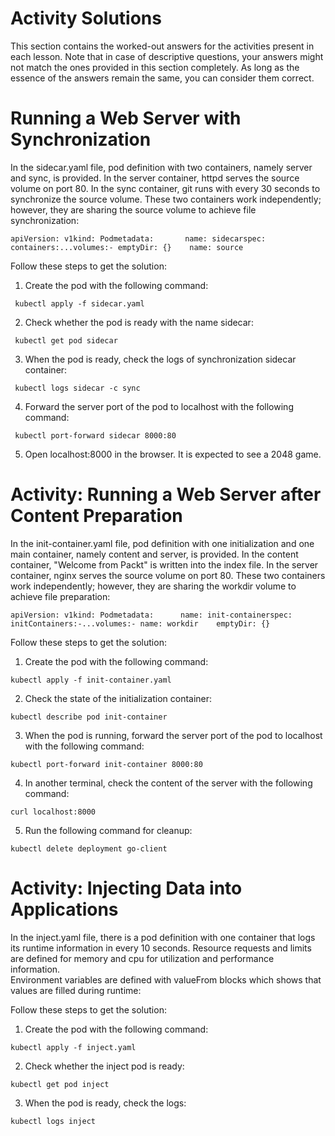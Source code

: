 # Activity Solutions

This section contains the worked-out answers for the activities present in each lesson. Note that in case of descriptive questions, your answers might not match the ones provided in this section completely. As long as the essence of the answers remain the same, you can consider them correct.


#  Running a Web Server with Synchronization

In the sidecar.yaml file, pod definition with two containers, namely server and sync, is provided. In the server container, httpd serves the source volume on port 80. In the sync container, git runs with every 30 seconds to synchronize the source volume. These two containers work independently; however, they are sharing the source volume to achieve file synchronization:  

```markup
apiVersion: v1kind: Podmetadata:       name: sidecarspec:     containers:...volumes:- emptyDir: {}    name: source 
```

Follow these steps to get the solution:  

1.  Create the pod with the following command:  
    

```markup
 kubectl apply -f sidecar.yaml 
```

2.  Check whether the pod is ready with the name sidecar:  
    

```markup
 kubectl get pod sidecar 
```

3.  When the pod is ready, check the logs of synchronization sidecar container:  
    

```markup
 kubectl logs sidecar -c sync
```

4.  Forward the server port of the pod to localhost with the following command:  
    

```markup
 kubectl port-forward sidecar 8000:80
```

5.  Open localhost:8000 in the browser. It is expected to see a 2048 game.  
    

# Activity: Running a Web Server after Content Preparation

In the init-container.yaml file, pod definition with one initialization and one main container, namely content and server, is provided. In the content container, "Welcome from Packt" is written into the index file. In the server container, nginx serves the source volume on port 80. These two containers work independently; however, they are sharing the workdir volume to achieve file preparation:  

```markup
apiVersion: v1kind: Podmetadata:      name: init-containerspec:     initContainers:-...volumes:- name: workdir    emptyDir: {} 
```

Follow these steps to get the solution:  

1.  Create the pod with the following command:  
    

```markup
kubectl apply -f init-container.yaml
```

2.  Check the state of the initialization container:  
    

```markup
kubectl describe pod init-container
```

3.  When the pod is running, forward the server port of the pod to localhost with the following command:  
    

```markup
kubectl port-forward init-container 8000:80 
```

4.  In another terminal, check the content of the server with the following command:  
    

```markup
curl localhost:8000
```

5.  Run the following command for cleanup:  
    

```markup
kubectl delete deployment go-client 
```

# Activity: Injecting Data into Applications

In the inject.yaml file, there is a pod definition with one container that logs its runtime information in every 10 seconds. Resource requests and limits are defined for memory and cpu for utilization and performance information.  
Environment variables are defined with valueFrom blocks which shows that values are filled during runtime:  

Follow these steps to get the solution:  

1.  Create the pod with the following command:  
    

```markup
kubectl apply -f inject.yaml
```

2.  Check whether the inject pod is ready:  
    

```markup
kubectl get pod inject
```

3.  When the pod is ready, check the logs:  
    

```markup
kubectl logs inject
```
